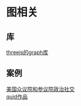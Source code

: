 # 图相关

## 库
[threejs的graph库](https://github.com/davidpiegza/Graph-Visualization)

## 案例
[美国众议院和参议院政治社交](http://daily.zhihu.com/story/4777354)<br>
[quid作品](https://vimeo.com/142282901)<br>





